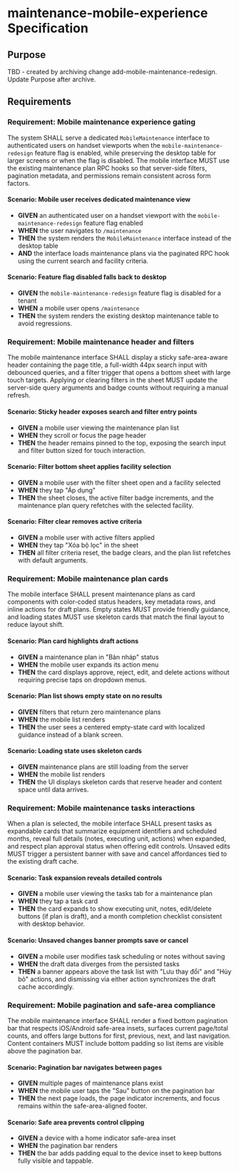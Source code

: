 # maintenance-mobile-experience Specification

## Purpose
TBD - created by archiving change add-mobile-maintenance-redesign. Update Purpose after archive.
## Requirements
### Requirement: Mobile maintenance experience gating
The system SHALL serve a dedicated `MobileMaintenance` interface to authenticated users on handset viewports when the `mobile-maintenance-redesign` feature flag is enabled, while preserving the desktop table for larger screens or when the flag is disabled. The mobile interface MUST use the existing maintenance plan RPC hooks so that server-side filters, pagination metadata, and permissions remain consistent across form factors.

#### Scenario: Mobile user receives dedicated maintenance view
- **GIVEN** an authenticated user on a handset viewport with the `mobile-maintenance-redesign` feature flag enabled
- **WHEN** the user navigates to `/maintenance`
- **THEN** the system renders the `MobileMaintenance` interface instead of the desktop table
- **AND** the interface loads maintenance plans via the paginated RPC hook using the current search and facility criteria.

#### Scenario: Feature flag disabled falls back to desktop
- **GIVEN** the `mobile-maintenance-redesign` feature flag is disabled for a tenant
- **WHEN** a mobile user opens `/maintenance`
- **THEN** the system renders the existing desktop maintenance table to avoid regressions.

### Requirement: Mobile maintenance header and filters
The mobile maintenance interface SHALL display a sticky safe-area-aware header containing the page title, a full-width 44px search input with debounced queries, and a filter trigger that opens a bottom sheet with large touch targets. Applying or clearing filters in the sheet MUST update the server-side query arguments and badge counts without requiring a manual refresh.

#### Scenario: Sticky header exposes search and filter entry points
- **GIVEN** a mobile user viewing the maintenance plan list
- **WHEN** they scroll or focus the page header
- **THEN** the header remains pinned to the top, exposing the search input and filter button sized for touch interaction.

#### Scenario: Filter bottom sheet applies facility selection
- **GIVEN** a mobile user with the filter sheet open and a facility selected
- **WHEN** they tap "Áp dụng"
- **THEN** the sheet closes, the active filter badge increments, and the maintenance plan query refetches with the selected facility.

#### Scenario: Filter clear removes active criteria
- **GIVEN** a mobile user with active filters applied
- **WHEN** they tap "Xóa bộ lọc" in the sheet
- **THEN** all filter criteria reset, the badge clears, and the plan list refetches with default arguments.

### Requirement: Mobile maintenance plan cards
The mobile interface SHALL present maintenance plans as card components with color-coded status headers, key metadata rows, and inline actions for draft plans. Empty states MUST provide friendly guidance, and loading states MUST use skeleton cards that match the final layout to reduce layout shift.

#### Scenario: Plan card highlights draft actions
- **GIVEN** a maintenance plan in "Bản nháp" status
- **WHEN** the mobile user expands its action menu
- **THEN** the card displays approve, reject, edit, and delete actions without requiring precise taps on dropdown menus.

#### Scenario: Plan list shows empty state on no results
- **GIVEN** filters that return zero maintenance plans
- **WHEN** the mobile list renders
- **THEN** the user sees a centered empty-state card with localized guidance instead of a blank screen.

#### Scenario: Loading state uses skeleton cards
- **GIVEN** maintenance plans are still loading from the server
- **WHEN** the mobile list renders
- **THEN** the UI displays skeleton cards that reserve header and content space until data arrives.

### Requirement: Mobile maintenance tasks interactions
When a plan is selected, the mobile interface SHALL present tasks as expandable cards that summarize equipment identifiers and scheduled months, reveal full details (notes, executing unit, actions) when expanded, and respect plan approval status when offering edit controls. Unsaved edits MUST trigger a persistent banner with save and cancel affordances tied to the existing draft cache.

#### Scenario: Task expansion reveals detailed controls
- **GIVEN** a mobile user viewing the tasks tab for a maintenance plan
- **WHEN** they tap a task card
- **THEN** the card expands to show executing unit, notes, edit/delete buttons (if plan is draft), and a month completion checklist consistent with desktop behavior.

#### Scenario: Unsaved changes banner prompts save or cancel
- **GIVEN** a mobile user modifies task scheduling or notes without saving
- **WHEN** the draft data diverges from the persisted tasks
- **THEN** a banner appears above the task list with "Lưu thay đổi" and "Hủy bỏ" actions, and dismissing via either action synchronizes the draft cache accordingly.

### Requirement: Mobile pagination and safe-area compliance
The mobile maintenance interface SHALL render a fixed bottom pagination bar that respects iOS/Android safe-area insets, surfaces current page/total counts, and offers large buttons for first, previous, next, and last navigation. Content containers MUST include bottom padding so list items are visible above the pagination bar.

#### Scenario: Pagination bar navigates between pages
- **GIVEN** multiple pages of maintenance plans exist
- **WHEN** the mobile user taps the "Sau" button on the pagination bar
- **THEN** the next page loads, the page indicator increments, and focus remains within the safe-area-aligned footer.

#### Scenario: Safe area prevents control clipping
- **GIVEN** a device with a home indicator safe-area inset
- **WHEN** the pagination bar renders
- **THEN** the bar adds padding equal to the device inset to keep buttons fully visible and tappable.


